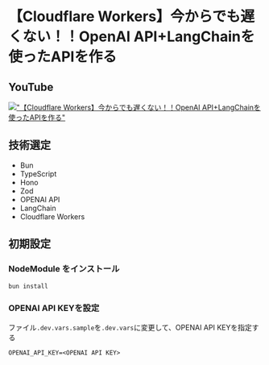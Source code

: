 # 【Cloudflare Workers】今からでも遅くない！！OpenAI API+LangChainを使ったAPIを作る

## YouTube

[!["【Cloudflare Workers】今からでも遅くない！！OpenAI API+LangChainを使ったAPIを作る"](https://i.ytimg.com/vi/ViLEETSKaAI/maxresdefault.jpg)](https://youtu.be/ViLEETSKaAI)

## 技術選定

- Bun
- TypeScript
- Hono
- Zod
- OPENAI API
- LangChain
- Cloudflare Workers

## 初期設定

### NodeModule をインストール

```bash
bun install
```

### OPENAI API KEYを設定

ファイル`.dev.vars.sample`を`.dev.vars`に変更して、OPENAI API KEYを指定する

```sh:.dev.vars
OPENAI_API_KEY=<OPENAI API KEY>
```
